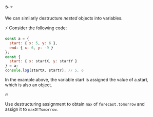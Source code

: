 :coffee: :star:

We can similarly destructure _nested_ objects into variables.

:zap: Consider the following code:

```javascript
const a = {
  start: { x: 5, y: 6 },
  end: { x: 6, y: -9 }
};
const {
  start: { x: startX, y: startY }
} = a;
console.log(startX, startY); // 5, 6
```

In the example above, the variable start is assigned the value of a.start, which is also an object.

:fire:

Use destructuring assignment to obtain `max` of `forecast.tomorrow` and assign it to `maxOfTomorrow`.
